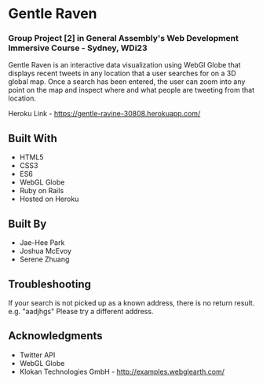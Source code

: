 # Gentle Raven
### Group Project [2] in General Assembly's Web Development Immersive Course - Sydney, WDi23
Gentle Raven is an interactive data visualization using WebGl Globe that displays recent tweets in any location that a user searches for on a 3D global map. Once a search has been entered, the user can zoom into any point on the map and inspect where and what people are tweeting from that location.

Heroku Link - https://gentle-ravine-30808.herokuapp.com/

## Built With
* HTML5
* CSS3
* ES6
* WebGL Globe
* Ruby on Rails
* Hosted on Heroku

## Built By
* Jae-Hee Park
* Joshua McEvoy
* Serene Zhuang

## Troubleshooting
If your search is not picked up as a known address, there is no return result. e.g. "aadjhgs" Please try a different address.

## Acknowledgments
* Twitter API
* WebGL Globe
* Klokan Technologies GmbH - http://examples.webglearth.com/
